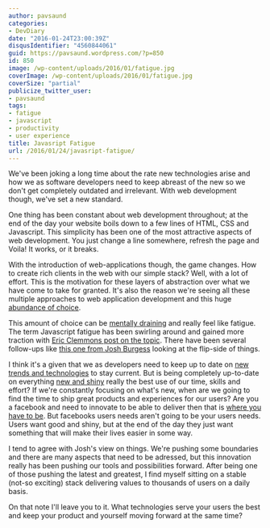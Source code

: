 ```yaml
---
author: pavsaund
categories:
- DevDiary
date: "2016-01-24T23:00:39Z"
disqusIdentifier: "4560844061"
guid: https://pavsaund.wordpress.com/?p=850
id: 850
image: /wp-content/uploads/2016/01/fatigue.jpg
coverImage: /wp-content/uploads/2016/01/fatigue.jpg
coverSize: "partial"
publicize_twitter_user:
- pavsaund
tags:
- fatigue
- javascript
- productivity
- user experience
title: Javasript Fatigue
url: /2016/01/24/javasript-fatigue/
---
```


We've been joking a long time about the rate new technologies arise and how we as software developers need to keep abreast of the new so we don't get completely outdated and irrelevant. With web development though, we've set a new standard.<!--more-->

One thing has been constant about web development throughout; at the end of the day your website boils down to a few lines of HTML, CSS and Javascript. This simplicity has been one of the most attractive aspects of web development. You just change a line somewhere, refresh the page and Voila! It works, or it breaks.

With the introduction of web-applications though, the game changes. How to create rich clients in the web with our simple stack? Well, with a lot of effort. This is the motivation for these layers of abstraction over what we have come to take for granted. It's also the reason we're seeing all these multiple approaches to web application development and this huge <a href="https://www.ted.com/talks/barry_schwartz_on_the_paradox_of_choice" target="_blank">abundance of choice</a>.

This amount of choice can be <a href="/2016/01/14/get-off-the-hamster-wheel/" target="_blank">mentally draining</a> and really feel like fatigue. The term Javascript fatigue has been swirling around and gained more traction with <a href="https://medium.com/@ericclemmons/javascript-fatigue-48d4011b6fc4#.homxgafl4" target="_blank">Eric Clemmons post on the topic</a>. There have been several follow-ups like <a href="https://medium.com/@joshburgess/javascript-fatigue-an-alternative-perspective-b6ae411e89ac#.3x8znp58t" target="_blank">this one from Josh Burgess</a> looking at the flip-side of things.

I think it's a given that we as developers need to keep up to date on <a href="https://en.wikipedia.org/wiki/Early_adopter" target="_blank">new trends and technologies</a> to stay current. But is being completely up-to-date on everything <a href="http://blog.codinghorror.com/the-magpie-developer/" target="_blank">new and shiny</a> really the best use of our time, skills and effort? If we're constantly focusing on what's new, when are we going to find the time to ship great products and experiences for our users? Are you a facebook and need to innovate to be able to deliver then that is <a href="https://medium.com/@ajsharp/please-please-don-t-use-css-in-js-ffeae26f20f#.580qnxoea" target="_blank">where you have to be</a>. But facebooks users needs aren't going to be your users needs. Users want good and shiny, but at the end of the day they just want something that will make their lives easier in some way.

I tend to agree with Josh's view on things. We're pushing some boundaries and there are many aspects that need to be adressed, but this innovation really has been pushing our tools and possibilities forward. After being one of those pushing the latest and greatest, I find myself sitting on a stable (not-so exciting) stack delivering values to thousands of users on a daily basis.

On that note I'll leave you to it. What technologies serve your users the best and keep your product and yourself moving forward at the same time?